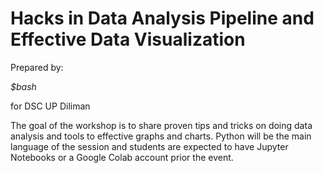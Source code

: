 # Hacks in Data Analysis Pipeline and Effective Data Visualization

Prepared by: 

*$bash* 

for DSC UP Diliman

The goal of the workshop is to share proven tips and tricks on doing data analysis and tools to effective graphs and charts.
Python will be the main language of the session and students are expected to have Jupyter Notebooks or a Google Colab account prior the event.
